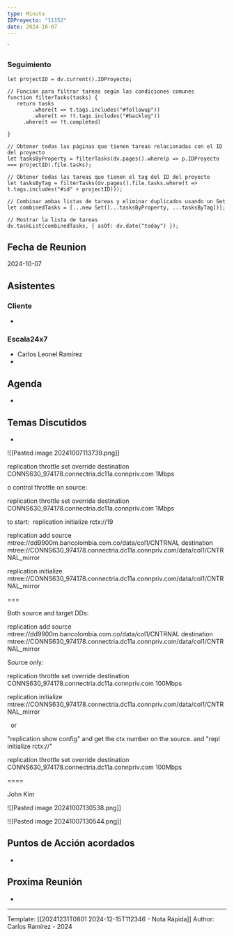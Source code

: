 ```yaml
---
type: Minuta
IDProyecto: "11152"
date: 2024-10-07
---
```

`

### Seguimiento

```dataviewjs
let projectID = dv.current().IDProyecto;

// Función para filtrar tareas según las condiciones comunes
function filterTasks(tasks) {
   return tasks
        .where(t => t.tags.includes("#followup"))
        .where(t => !t.tags.includes("#backlog"))
     .where(t => !t.completed)
        
}

// Obtener todas las páginas que tienen tareas relacionadas con el ID del proyecto
let tasksByProperty = filterTasks(dv.pages().where(p => p.IDProyecto === projectID).file.tasks);

// Obtener todas las tareas que tienen el tag del ID del proyecto
let tasksByTag = filterTasks(dv.pages().file.tasks.where(t => t.tags.includes("#id" + projectID)));

// Combinar ambas listas de tareas y eliminar duplicados usando un Set
let combinedTasks = [...new Set([...tasksByProperty, ...tasksByTag])];

// Mostrar la lista de tareas
dv.taskList(combinedTasks, { asOf: dv.date("today") });
 ```
## Fecha de Reunion
2024-10-07

## Asistentes

### Cliente
* 
### Escala24x7
- Carlos Leonel Ramírez
-  

## Agenda
* 
## Temas Discutidos
*  


![[Pasted image 20241007113739.png]]

replication throttle set override destination CONNS630_974178.connectria.dc11a.connpriv.com 1Mbps


o control throttle on source: 


replication throttle set override destination CONNS630_974178.connectria.dc11a.connpriv.com 1Mbps

to start:  replication initialize rctx://19


replication add source mtree://dd9900m.bancolombia.com.co/data/col1/CNTRNAL destination mtree://CONNS630_974178.connectria.dc11a.connpriv.com/data/col1/CNTRNAL_mirror

  

replication initialize mtree://CONNS630_974178.connectria.dc11a.connpriv.com/data/col1/CNTRNAL_mirror

===

Both source and target DDs:

replication add source mtree://dd9900m.bancolombia.com.co/data/col1/CNTRNAL destination mtree://CONNS630_974178.connectria.dc11a.connpriv.com/data/col1/CNTRNAL_mirror

  

Source only:

replication throttle set override destination CONNS630_974178.connectria.dc11a.connpriv.com 100Mbps

replication initialize mtree://CONNS630_974178.connectria.dc11a.connpriv.com/data/col1/CNTRNAL_mirror

  or

"replication show config" and get the ctx number on the source. and "repl initialize rctx://<your number>"





replication throttle set override destination CONNS630_974178.connectria.dc11a.connpriv.com 100Mbps


====

John Kim


![[Pasted image 20241007130538.png]]

![[Pasted image 20241007130544.png]]



## Puntos de Acción acordados
- 

## Proxima Reunión
*   

---
Template: [[20241231T0801 2024-12-15T112346 - Nota Rápida]]
Author: Carlos Ramírez - 2024
